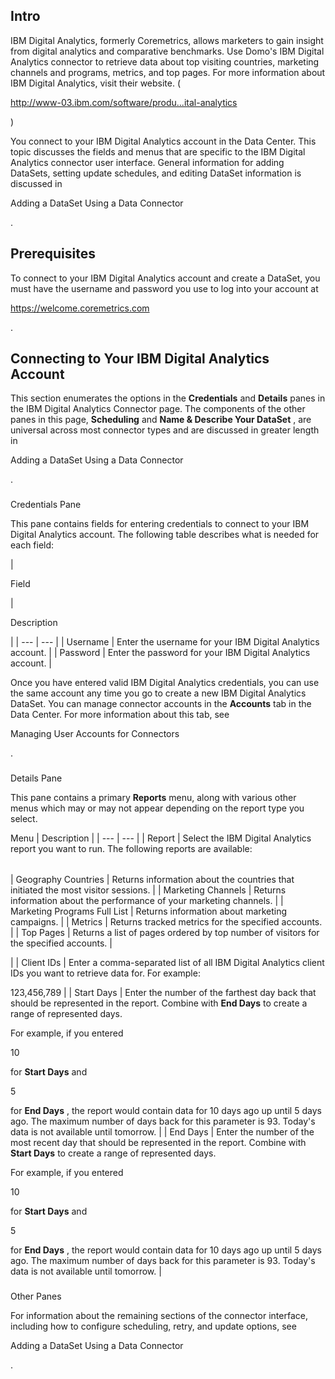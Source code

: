 

Intro
-------

IBM Digital Analytics, formerly Coremetrics, allows marketers to gain insight from digital analytics and comparative benchmarks. Use Domo's IBM Digital Analytics connector to retrieve data about top visiting countries, marketing channels and programs, metrics, and top pages. For more information about IBM Digital Analytics, visit their website. (

http://www-03.ibm.com/software/produ...ital-analytics

)


 You connect to your IBM Digital Analytics account in the Data Center. This topic discusses the fields and menus that are specific to the IBM Digital Analytics connector user interface. General information for adding DataSets, setting update schedules, and editing DataSet information is discussed in


 Adding a DataSet Using a Data Connector


 .


 Prerequisites
---------------

To connect to your IBM Digital Analytics account and create a DataSet, you must have the username and password you use to log into your account at

https://welcome.coremetrics.com

.


 Connecting to Your IBM Digital Analytics Account
--------------------------------------------------


 This section enumerates the options in the
 **Credentials**
 and
 **Details**
 panes in the IBM Digital Analytics Connector page. The components of the other panes in this page,
 **Scheduling**
 and
 **Name & Describe Your DataSet**
 , are universal across most connector types and are discussed in greater length in

Adding a DataSet Using a Data Connector

.


###

Credentials Pane


 This pane contains fields for entering credentials to connect to your IBM Digital Analytics account. The following table describes what is needed for each field:


|

Field

|

Description

|
| --- | --- |
|
 Username
  |
 Enter the username for your IBM Digital Analytics account.
  |
|
 Password
  |
 Enter the password for your IBM Digital Analytics account.
  |


 Once you have entered valid IBM Digital Analytics credentials, you can use the same account any time you go to create a new IBM Digital Analytics DataSet. You can manage connector accounts in the
 **Accounts**
 tab in the Data Center. For more information about this tab, see

Managing User Accounts for Connectors

.


###
 Details Pane

This pane contains a primary
 **Reports**
 menu, along with various other menus which may or may not appear depending on the report type you select.


 Menu
  |
 Description
  |
| --- | --- |
|
 Report
  |
 Select the IBM Digital Analytics report you want to run. The following reports are available:


|  |  |
| --- | --- |
|
 Geography Countries
  |
 Returns information about the countries that initiated the most visitor sessions.
  |
|
 Marketing Channels
  |
 Returns information about the performance of your marketing channels.
  |
|
 Marketing Programs Full List
  |
 Returns information about marketing campaigns.
  |
|
 Metrics
  |
 Returns tracked metrics for the specified accounts.
  |
|
 Top Pages
  |
 Returns a list of pages ordered by top number of visitors for the specified accounts.
  |

|
|
 Client IDs
  |
 Enter a comma-separated list of all IBM Digital Analytics client IDs you want to retrieve data for. For example:

123,456,789
  |
|
 Start Days
  |
 Enter the number of the farthest day back that should be represented in the report. Combine with
 **End Days**
 to create a range of represented days.


 For example, if you entered

10

for
 **Start Days**
 and

5

for
 **End Days**
 , the report would contain data for 10 days ago up until 5 days ago. The maximum number of days back for this parameter is 93. Today's data is not available until tomorrow.
  |
|
 End Days
  |
 Enter the number of the most recent day that should be represented in the report. Combine with
 **Start Days**
 to create a range of represented days.


 For example, if you entered

10

for
 **Start Days**
 and

5

for
 **End Days**
 , the report would contain data for 10 days ago up until 5 days ago. The maximum number of days back for this parameter is 93. Today's data is not available until tomorrow.
  |


###
 Other Panes

For information about the remaining sections of the connector interface, including how to configure scheduling, retry, and update options, see


 Adding a DataSet Using a Data Connector


 .

